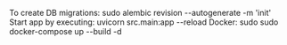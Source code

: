 To create DB migrations:
    sudo alembic revision --autogenerate -m 'init'
Start app by executing:
    uvicorn src.main:app --reload
Docker:
    sudo sudo docker-compose up --build -d